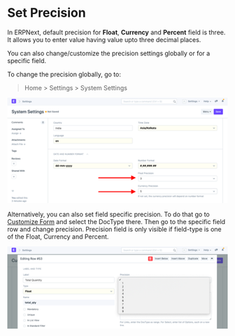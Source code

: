 
# Set Precision


In ERPNext, default precision for **Float**, **Currency** and **Percent** field is three. It allows you to enter value having value upto three decimal places.


You can also change/customize the precision settings globally or for a specific field.


To change the precision globally, go to:



> 
> Home > Settings > System Settings
> 
> 
> 


![Global Precision](/files/customize-set-precision.png)


Alternatively, you can also set field specific precision. To do that go to [Customize Form](/docs/v13/user/manual/en/customize-erpnext/customize-form) and select the DocType there. Then go to the specific field row and change precision. Precision field is only visible if field-type is one of the Float, Currency and Percent.


![Field-wise Precision](/files/customize-set-precision-1.png)



